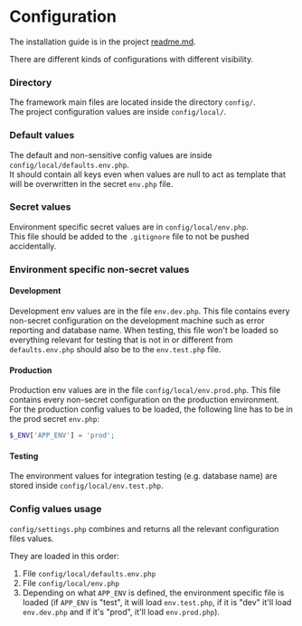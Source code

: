 # Configuration

The installation guide is in the project 
[readme.md](slim-example-project/blob/master/readme.md).

There are different kinds of configurations with different visibility.

### Directory
The framework main files are located inside the directory `config/`.   
The project configuration values are inside `config/local/`.

### Default values
The default and non-sensitive config values are inside `config/local/defaults.env.php`.  
It should contain all keys even when values are null to act as template 
that will be overwritten in the secret `env.php` file.

### Secret values

Environment specific secret values are in `config/local/env.php`.    
This file should be added to the `.gitignore` file to not be pushed accidentally.

### Environment specific non-secret values
#### Development
Development env values are in the file `env.dev.php`. This file contains
every non-secret configuration on the development machine such as
error reporting and database name.
When testing, this file won't be loaded so everything relevant for testing
that is not in or different from `defaults.env.php` should also be to the
`env.test.php` file.

#### Production
Production env values are in the file `config/local/env.prod.php`. This file contains
every non-secret configuration on the production environment.  
For the production config values to be loaded, the following line has to be in 
the prod secret `env.php`:  
```php
$_ENV['APP_ENV'] = 'prod';
```

#### Testing
The environment values for integration testing (e.g. database name) are stored inside 
`config/local/env.test.php`.

### Config values usage
`config/settings.php` combines and returns all the relevant configuration 
files values.  

They are loaded in this order:  
1. File `config/local/defaults.env.php`
2. File `config/local/env.php`
3. Depending on  what `APP_ENV` is defined, the environment specific file is loaded
   (if `APP_ENV` is "test", it will load `env.test.php`, if it is "dev" it'll load 
   `env.dev.php` and if it's "prod", it'll load `env.prod.php`).